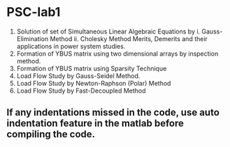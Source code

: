 # PSC-lab1
1. Solution of set of Simultaneous Linear Algebraic Equations by
    i. Gauss-Elimination Method
    ii. Cholesky Method
 Merits, Demerits and their applications in power system studies.
2. Formation of YBUS matrix using two dimensional arrays by inspection method.
3. Formation of YBUS matrix using Sparsity Technique
4. Load Flow Study by Gauss-Seidel Method.
5. Load Flow Study by Newton-Raphson (Polar) Method
6. Load Flow Study by Fast-Decoupled Method

## If any indentations missed in the code, use auto indentation feature in the matlab before compiling the code. 
